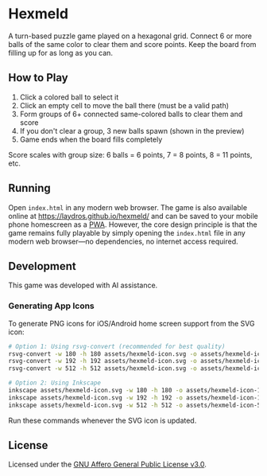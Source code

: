 # Hexmeld

A turn-based puzzle game played on a hexagonal grid. Connect 6 or more balls of the same color to clear them and score points. Keep the board from filling up for as long as you can.

## How to Play

1. Click a colored ball to select it
2. Click an empty cell to move the ball there (must be a valid path)
3. Form groups of 6+ connected same-colored balls to clear them and score
4. If you don't clear a group, 3 new balls spawn (shown in the preview)
5. Game ends when the board fills completely

Score scales with group size: 6 balls = 6 points, 7 = 8 points, 8 = 11 points, etc.

## Running

Open `index.html` in any modern web browser. The game is also available online at https://laydros.github.io/hexmeld/ and can be saved to your mobile phone homescreen as a [PWA](https://en.wikipedia.org/wiki/Progressive_web_app). However, the core design principle is that the game remains fully playable by simply opening the `index.html` file in any modern web browser—no dependencies, no internet access required.

## Development

This game was developed with AI assistance.

### Generating App Icons

To generate PNG icons for iOS/Android home screen support from the SVG icon:

```bash
# Option 1: Using rsvg-convert (recommended for best quality)
rsvg-convert -w 180 -h 180 assets/hexmeld-icon.svg -o assets/hexmeld-icon-180.png
rsvg-convert -w 192 -h 192 assets/hexmeld-icon.svg -o assets/hexmeld-icon-192.png
rsvg-convert -w 512 -h 512 assets/hexmeld-icon.svg -o assets/hexmeld-icon-512.png

# Option 2: Using Inkscape
inkscape assets/hexmeld-icon.svg -w 180 -h 180 -o assets/hexmeld-icon-180.png
inkscape assets/hexmeld-icon.svg -w 192 -h 192 -o assets/hexmeld-icon-192.png
inkscape assets/hexmeld-icon.svg -w 512 -h 512 -o assets/hexmeld-icon-512.png
```

Run these commands whenever the SVG icon is updated.

## License

Licensed under the [GNU Affero General Public License v3.0](LICENSE).
